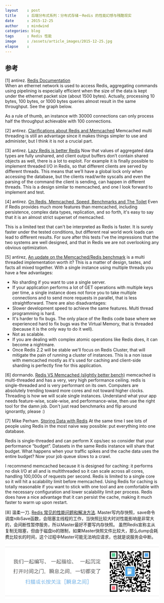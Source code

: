 ```yaml
---
layout    : post
title     : 后端分布式系列：分布式存储－Redis 的性能幻想与残酷现实
date      : 2015-12-25
author    : mindwind
categories: blog
tags      : Redis 性能
image     : /assets/article_images/2015-12-25.jpg
elapse    :
---
```






## 参考
[1] antirez. [Redis Documentation](http://redis.io/documentation)  
When an ethernet network is used to access Redis, aggregating commands using pipelining is especially efficient when the size of the data is kept under the ethernet packet size (about 1500 bytes). Actually, processing 10 bytes, 100 bytes, or 1000 bytes queries almost result in the same throughput. See the graph below.

As a rule of thumb, an instance with 30000 connections can only process half the throughput achievable with 100 connections.


[2] antirez. [Clarifications about Redis and Memcached](http://antirez.com/news/94)
Memcached multi threading is still an advantage since it makes things simpler to use and administer, but I think it is not a crucial part.


[3] antirez. [Lazy Redis is better Redis](http://antirez.com/news/93)
Now that values of aggregated data types are fully unshared, and client output buffers don’t contain shared objects as well, there is a lot to exploit. For example it is finally possible to implement threaded I/O in Redis, so that different clients are served by different threads. This means that we’ll have a global lock only when accessing the database, but the clients read/write syscalls and even the parsing of the command the client is sending, can happen in different threads. This is a design similar to memcached, and one I look forward to implement and test.


[4] antirez. [On Redis, Memcached, Speed, Benchmarks and The Toilet](http://oldblog.antirez.com/post/redis-memcached-benchmark.html)
Even if Redis provides much more features than memcached, including persistence, complex data types, replication, and so forth, it's easy to say that it is an almost strict superset of memcached.

This is a limited test that can't be interpreted as Redis is faster. It is surely faster under the tested conditions, but different real world work loads can lead to different results. For sure after this tests I've the impressions that the two systems are well designed, and that in Redis we are not overlooking any obvious optimization.

[5] antirez, [An update on the Memcached/Redis benchmark](http://oldblog.antirez.com/post/update-on-memcached-redis-benchmark.html)
is a multi threaded implementation worth it?
This is a matter of design, tastes, and facts all mixed together. With a single instance using multiple threads you have a few advantages:
  - No sharding if you want to use a single server.
  - If your application performs a lot of GET operations with multiple keys per time, a single instance does not force you to take multiple connections and to send more requests in parallel, that is less straightforward.
There are also disadvantages:
  - Slower development speed to achieve the same features. Multi thread programming is hard.
  - It's harder to fix bugs. The only place of the Redis code base where we experienced hard to fix bugs was the Virtual Memory, that is threaded (because it is the only way to do it well).
  - Not as scalable.
  - If you are dealing with complex atomic operations like Redis does, it can become a nightmare.
  - Once Redis 2.2 will be stable we'll focus on Redis Cluster, that will mitigate the pain of running a cluster of instances. This is a non issue with memcached mostly as it's used for caching and   client-side sharding is perfectly fine for this application.

[6] dormando. [Redis VS Memcached (slightly better bench)](http://dormando.livejournal.com/525147.html)
memcached is multi-threaded and has a very, very high performance ceiling. redis is single-threaded and is very performant on its own.
Computers are absolutely trending toward more cores and not toward higher clocks. Threading is how we will scale single instances.
Understand what your app needs feature-wise, scale-wise, and performance-wise, then use the right tool for the damn job. Don't just read benchmarks and flip around ignorantly, please :)

[7] Mike Perham. [Storing Data with Redis](http://www.mikeperham.com/2015/09/24/storing-data-with-redis/)
At the same time I see lots of people using Redis in the most naive way possible: put everything into one database.

Redis is single-threaded and can perform X ops/sec so consider that your performance “budget”. Datasets in the same Redis instance will share that budget. What happens when your traffic spikes and the cache data uses the entire budget? Now your job queue slows to a crawl.

I recommend memcached because it is designed for caching: it performs no disk I/O at all and is multithreaded so it can scale across all cores, handling 100,000s of requests per second. Redis is limited to a single core so it will hit a scalability limit before memcached. Using Redis for caching is totally reasonable if you want to stick with one tool and are comfortable with the necessary configuration and lower scalability limit per process. Redis does have a nice advantage that it can persist the cache, making it much faster to warm up upon restart.


[8] 温柔一刀. [Redis 常见的性能问题和解决方法](http://zhupan.iteye.com/blog/1576108).
Master写内存快照，save命令调度rdbSave函数，会阻塞主线程的工作，当快照比较大时对性能影响是非常大的，会间断性暂停服务，所以Master最好不要写内存快照。
虽然Redis宣称主从复制无阻塞，但由于磁盘io的限制，如果Master快照文件比较大，那么dump会耗费比较长的时间，这个过程中Master可能无法响应请求，也就是说服务会中断。

![](/assets/images/qrcode_tail.jpg)
